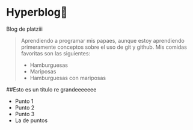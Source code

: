 # Hyperblog🥵

Blog de platziii

>Aprendiendo a programar mis papaes, aunque estoy aprendiendo primeramente conceptos sobre el uso de git y github.
>Mis comidas favoritas son las siguientes:
>- Hamburguesas
>- Mariposas
>- Hamburguesas con mariposas

##Esto es un título re grandeeeeeee

* Punto 1
* Punto 2
* Punto 3
* La de puntos

